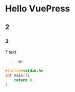 # Hello VuePress

## 2

### 3

? text

> hh

```c
#include<stdio.h>
int main(){
    return 0;
}
```
